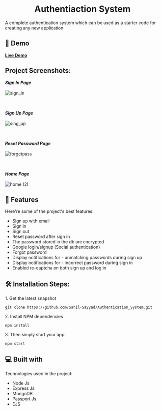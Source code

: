 <h1 id="title" align="center">Authentiaction System</h1>

<p id="description">A complete authentication system which can be used as a starter code for creating any new application</p>

<h2>🚀 Demo</h2>

<b>[Live Demo](https://authsystem.up.railway.app/)</b>

<h2>Project Screenshots:</h2>

<b><i>Sign In Page </i> </b> <br><br>
![sign_in](https://github.com/Sahil-Sayyad/Authentication_System/assets/96423459/477e8d81-80ce-4ca2-bbec-514a9bc16ad8)

<br><br><b><i>Sign Up Page </i> </b> <br><br>
![sing_up](https://github.com/Sahil-Sayyad/Authentication_System/assets/96423459/73aa38ad-b71a-4ee6-b5f8-2ee305f03d8d)

<br><br><b><i>Reset Password Page </i> </b> <br><br>
![forgetpass](https://github.com/Sahil-Sayyad/Authentication_System/assets/96423459/237371f7-1fc9-44c4-9c49-dbd0d63f1324)

<br><br><b><i>Home Page </i> </b> <br><br>
![home (2)](https://github.com/Sahil-Sayyad/Authentication_System/assets/96423459/0c13837a-6a90-4478-af07-7dd1eee591d5)

<h2>🧐 Features</h2>

Here're some of the project's best features:

- Sign up with email
- Sign in
- Sign out
- Reset password after sign in
- The password stored in the db are encrypted
- Google login/signup (Social authentication)
- Forgot password
- Display notifications for - unmatching passwords during sign up
- Display notifications for - incorrect password during sign in
- Enabled re-captcha on both sign up and log in

<h2>🛠️ Installation Steps:</h2>

<p>1. Get the latest snapshot</p>

```
git clone https://github.com/Sahil-Sayyad/Authentication_System.git
```

<p>2. Install NPM dependencies</p>

```
npm install
```

<p>3. Then simply start your app</p>

```
npm start
```

<h2>💻 Built with</h2>

Technologies used in the project:

- Node Js
- Express Js
- MongoDB
- Passport Js
- EJS
